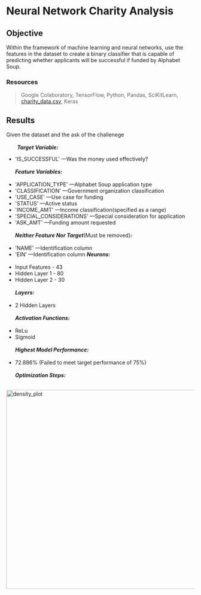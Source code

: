 # Neural Network Charity Analysis

## Objective
Within the framework of machine learning and neural networks, use the features in the dataset to create a binary classifier that is capable of predicting whether applicants will be successful if funded by Alphabet Soup.

### Resources
> Google Colaboratory, TensorFlow, Python, Pandas, SciKitLearn, [charity_data.csv](https://raw.githubusercontent.com/MRLinares/Neural_Network_Charity_Analysis/main/Resources/charity_data.csv), Keras

## Results

Given the dataset and the ask of the challenege<br><br>
&ensp;&ensp;&ensp;&nbsp;&nbsp;***Target Variable:***
* 'IS_SUCCESSFUL' —Was the money used effectively? <br><br>
***Feature Variables:*** <br><br>
* 'APPLICATION_TYPE' —Alphabet Soup application type
* 'CLASSIFICATION' —Government organization classification
* 'USE_CASE' —Use case for funding
* 'STATUS' —Active status
* 'INCOME_AMT' —Income classification(specified as a range)
* 'SPECIAL_CONSIDERATIONS' —Special consideration for application
* 'ASK_AMT' —Funding amount requested<br><br>
***Neither Feature Nor Target***(Must be removed)***:*** <br><br>
* 'NAME' —Identification column
* 'EIN' —Identification column
***Neurons:*** <br><br>
* Input Features - 43
* Hidden Layer 1 - 80
* Hidden Layer 2 - 30 <br><br>
***Layers:*** <br><br>
* 2 Hidden Layers <br><br>
***Activation Functions:*** <br><br>
* ReLu
* Sigmoid <br><br>
***Highest Model Performance:*** <br><br>
* 72.886% (Failed to meet target performance of 75%) <br><br>
***Optimization Steps:*** <br><br>

<img width="532" alt="density_plot" src="https://user-images.githubusercontent.com/108758105/211225526-0c867552-1b78-4e69-a38f-02217c6f476f.png">


